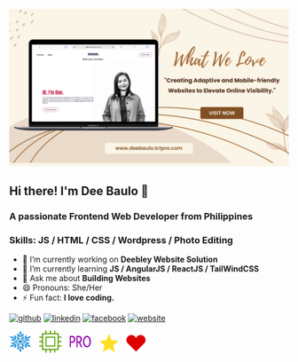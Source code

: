 ![Web Developer](https://github.com/deebaulo/deebaulo/blob/main/WEb%20design%202.PNG)

## Hi there! I'm Dee Baulo 👋
### A passionate Frontend Web Developer from Philippines
### Skills: JS / HTML / CSS / Wordpress / Photo Editing

- 🔭 I’m currently working on **Deebley Website Solution** 
- 🌱 I’m currently learning **JS / AngularJS / ReactJS / TailWindCSS**
- 💬 Ask me about **Building Websites**  
- 😄 Pronouns: She/Her 
- ⚡ Fun fact: **I love coding.**  


[<img src='https://cdn.jsdelivr.net/npm/simple-icons@3.0.1/icons/github.svg' alt='github' height='40'>](https://github.com/https://github.com/deebaulo)  [<img src='https://cdn.jsdelivr.net/npm/simple-icons@3.0.1/icons/linkedin.svg' alt='linkedin' height='40'>](https://www.linkedin.com/in/https://www.linkedin.com/in/diyanarah-baulo-758513126//)  [<img src='https://cdn.jsdelivr.net/npm/simple-icons@3.0.1/icons/facebook.svg' alt='facebook' height='40'>](https://www.facebook.com/https://www.facebook.com/profile.php?id=100077465213924)  [<img src='https://cdn.jsdelivr.net/npm/simple-icons@3.0.1/icons/icloud.svg' alt='website' height='40'>](https://deebaulo.lctpro.com)  

<a href='https://archiveprogram.github.com/'><img src='https://raw.githubusercontent.com/acervenky/animated-github-badges/master/assets/acbadge.gif' width='40' height='40'></a> <a href='https://docs.github.com/en/developers'><img src='https://raw.githubusercontent.com/acervenky/animated-github-badges/master/assets/devbadge.gif' width='40' height='40'></a> <a href='https://github.com/pricing'><img src='https://raw.githubusercontent.com/acervenky/animated-github-badges/master/assets/pro.gif' width='40' height='40'></a> <a href='https://stars.github.com/'><img src='https://raw.githubusercontent.com/acervenky/animated-github-badges/master/assets/starbadge.gif' width='35' height='35'></a> <a href='https://docs.github.com/en/github/supporting-the-open-source-community-with-github-sponsors'><img src='https://raw.githubusercontent.com/acervenky/animated-github-badges/master/assets/sponsorbadge.gif' width='35' height='35'></a> 










